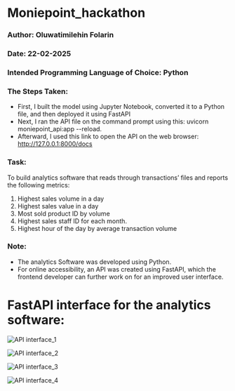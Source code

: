 # Moniepoint_hackathon

### Author: Oluwatimilehin Folarin

### Date: 22-02-2025

### Intended Programming Language of Choice: Python

### The Steps Taken: 
- First, I built the model using Jupyter Notebook, converted it to a Python file, and then deployed it using FastAPI
- Next, I ran the API file on the command prompt using this: uvicorn moniepoint_api:app --reload. 
- Afterward, I used this link to open the API on the web browser: http://127.0.0.1:8000/docs

### Task: 
To build analytics software that reads through transactions’ files and reports the following metrics:
1) Highest sales volume in a day
2) Highest sales value in a day
3) Most sold product ID by volume
4) Highest sales staff ID for each month.
5) Highest hour of the day by average transaction volume

### Note:
- The analytics Software was developed using Python.
- For online accessibility, an API was created using FastAPI, which the frontend developer can further work on for an improved user interface.


# FastAPI interface for the analytics software:

![API interface_1](https://github.com/user-attachments/assets/5a436d1e-bf8c-49f4-9b86-7f75becfb35c)

![API interface_2](https://github.com/user-attachments/assets/1211d236-9cbc-45b6-8d25-eba6f994c44e)

![API interface_3](https://github.com/user-attachments/assets/ecb519d4-4da4-42dd-8220-4faf4e31d1a2)

![API interface_4](https://github.com/user-attachments/assets/816b626d-1c30-454b-98e4-2e6acf560f59)
